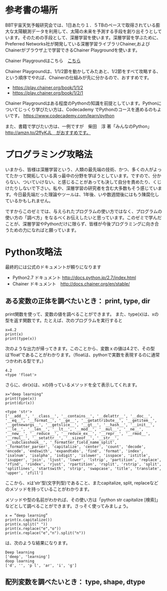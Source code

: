 # 参考書の場所
BBT宇宙天気予報研究会では、1日あたり１．５TBのペースで取得されている膨大な太陽観測データを利用して、太陽の未来を予測する手段を創り出そうとしています。そのための手段として、深層学習を使います。深層学習を学ぶために、Preferred Networks社が開発している深層学習ライブラリChainer,およびChainerがブラウザ上で学習できるChainer Playgroundを使います。


Chainer Playgroundはこちら　<A href="https://play.chainer.org/" target="_blank">こちら</A>


Chainer Playgroundは、1/1/2節を動かしてみたあと、1/2節をすべて攻略する、という順序でやれば、Chainerの仕組みが先に分かるので、おすすめです。


- https://play.chainer.org/book/1/1/2
- https://play.chainer.org/book/1/2/1


Chainer Playgroundはある程度のPythonの知識を前提としています。Pythonについてじっくり学びたい方は、Codecademy でPythonのコースを進めるのもよいです。 https://www.codecademy.com/learn/python


また、書籍で学びたい方は、一例ですが　柴田　淳 著「みんなのPython」　http://amzn.to/2ffyKJL　がおすすめです。




# プログラミング攻略法


いまから、皆様は深層学習という、人類の最先端の技術、かつ、多くの人がよってたかって開拓している真っ最中の分野を学ぼうとしています。ですので、分からない、ついていけない、と感じることがあっても決して自分を責めたり、くじけたりしないで下さい。私や、深層学習の研究者を含む大多数もそう感じています。今日最先端だった理論やツールは、1年後、いや数週間後にはもう陳腐化しているかもしれません。


ですからこのゼミでは、与えられたプログラムの使い方ではなく、プログラムの使い方の「調べ方」をなるべくお伝えしたいと思っています。このゼミで学んだことが、深層学習やPythonだけに限らず、皆様が今後プログラミングに向き合うための力になればと願っています。




# Python攻略法
最終的には公式のドキュメントが頼りになります
- Python2.7 ドキュメント http://docs.python.jp/2.7/index.html
- Chainer ドキュメント　http://docs.chainer.org/en/stable/


## ある変数の正体を調べたいとき： print, type, dir


print関数を使って、変数の値を調べることができます。
また、type(x)は、xの型を返す関数です。たとえば、次のプログラムを実行すると

```
x=4.2
print(x)
print(type(x))
```

次のような出力が帰ってきます。このことから、変数ｘの値は4.2で、その型は’float’であることがわかります。（floatは、pythonで実数を表現するのに通常つかわれる型です。）

```
4.2
<type 'float'>
```



さらに、dir(x)は、xの持っているメソッドを全て表示してくれます。

```
x="deep learning"
print(type(x))
print(dir(x))
```




```
<type 'str'>
['__add__', '__class__', '__contains__', '__delattr__', '__doc__', '__eq__', '__format__', '__ge__', '__getattribute__', '__getitem__', '__getnewargs__', '__getslice__', '__gt__', '__hash__', '__init__', '__le__', '__len__', '__lt__', '__mod__', '__mul__', '__ne__', '__new__', '__reduce__', '__reduce_ex__', '__repr__', '__rmod__', '__rmul__', '__setattr__', '__sizeof__', '__str__', '__subclasshook__', '_formatter_field_name_split', '_formatter_parser', 'capitalize', 'center', 'count', 'decode', 'encode', 'endswith', 'expandtabs', 'find', 'format', 'index', 'isalnum', 'isalpha', 'isdigit', 'islower', 'isspace', 'istitle', 'isupper', 'join', 'ljust', 'lower', 'lstrip', 'partition', 'replace', 'rfind', 'rindex', 'rjust', 'rpartition', 'rsplit', 'rstrip', 'split', 'splitlines', 'startswith', 'strip', 'swapcase', 'title', 'translate', 'upper', 'zfill']
```

ここから、xは’str’型(文字列型)であること、またcapitalize, split, replaceなどのメソッドを持っていることがわかります。


メソッドや型の名前がわかれば、その使い方は「python str capitalize [検索]」などとして調べることができます。さっそく使ってみましょう。

```
x = ”deep learning”
print(x.capitalize())
print(x.split(" "))
print(x.replace("e","o"))
print(x.replace("e","n").split("n"))
```

は、次のような結果になります。

```
Deep learning
['deep', 'learning']
doop loarning
['d', '', 'p l', 'ar', 'i', 'g']
```

## 配列変数を調べたいとき： type, shape, dtype


